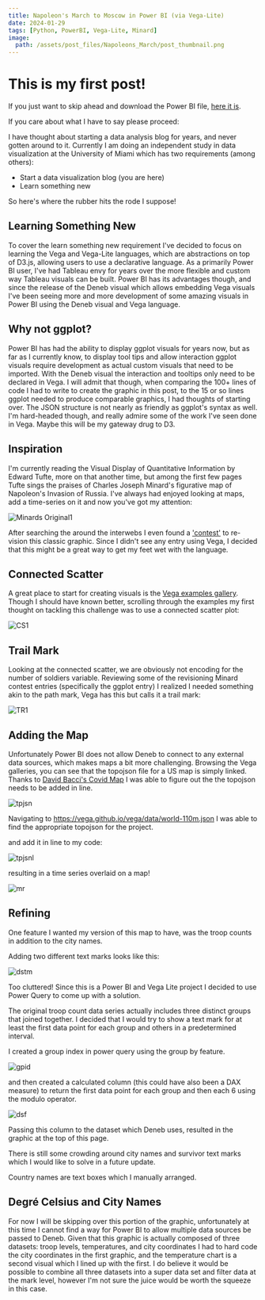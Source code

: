 ```yaml
---
title: Napoleon's March to Moscow in Power BI (via Vega-Lite)
date: 2024-01-29
tags: [Python, PowerBI, Vega-Lite, Minard]
image:
  path: /assets/post_files/Napoleons_March/post_thumbnail.png
---
```


# This is my first post!

If you just want to skip ahead and download the Power BI file, [here it is](/assets/post_files/Napoleons_March/Napoleons_March_PBI_Vega-Lite.pbix).  

If you care about what I have to say please proceed:

I have thought about starting a data analysis blog for years, and never gotten around to it.  Currently I am doing an independent study in data visualization at the University of Miami which has two requirements (among others):
  - Start a data visualization blog (you are here)
  - Learn something new
	
So here's where the rubber hits the rode I suppose!

## Learning Something New
To cover the learn something new requirement I've decided to focus on learning the Vega and Vega-Lite languages, which are abstractions on top of D3.js, allowing users to use a declarative language.  As a primarily Power BI user, I've had Tableau envy for years over the more flexible and custom way Tableau visuals can be built.  Power BI has its advantages though, and since the release of the Deneb visual which allows embedding Vega visuals I've been seeing more and more development of some amazing visuals in Power BI using the Deneb visual and Vega language.

## Why not ggplot?
Power BI has had the ability to display ggplot visuals for years now, but as far as I currently know, to display tool tips and allow interaction ggplot visuals require development as actual custom visuals that need to be imported.  With the Deneb visual the interaction and tooltips only need to be declared in Vega.  I will admit that though, when comparing the 100+ lines of code I had to write to create the graphic in this post, to the 15 or so lines ggplot needed to produce comparable graphics, I had thoughts of starting over.  The JSON structure is not nearly as friendly as ggplot's syntax as well.  I'm hard-headed though, and really admire some of the work I've seen done in Vega.  Maybe this will be my gateway drug to D3.

## Inspiration 
I'm currently reading the Visual Display of Quantitative Information by Edward Tufte, more on that another time, but among the first few pages Tufte sings the praises of Charles Joseph Minard's figurative map of Napoleon's Invasion of Russia.  I've always had enjoyed looking at maps, add a time-series on it and now you've got my attention:

![Minards Original1](/assets/post_files/Napoleons_March/minard_original.png "Minards Original2")


After searching the around the interwebs I even found a ['contest'](https://www.datavis.ca/gallery/re-minard.php)
 to re-vision this classic graphic.  Since I didn't see any entry using Vega, I decided that this might be a great way to get my feet wet with the language.



## Connected Scatter
A great place to start for creating visuals is the [Vega examples gallery](https://vega.github.io/vega-lite/examples/).  Though I should have known better, scrolling through the examples my first thought on tackling this challenge was to use a connected scatter plot: 

![CS1](/assets/post_files/Napoleons_March/connected_scatter.png "CS2")


## Trail Mark
Looking at the connected scatter, we are obviously not encoding for the number of soldiers variable.  Reviewing some of the revisioning Minard contest entries (specifically the ggplot entry) I realized I needed something akin to the path mark, Vega has this but calls it a trail mark:

![TR1](/assets/post_files/Napoleons_March/trail_mark.png "TR2")



## Adding the Map 
Unfortunately Power BI does not allow Deneb to connect to any external data sources, which makes maps a bit more challenging.  Browsing the Vega galleries, you can see that the topojson file for a US map is simply linked.  Thanks to [David Bacci's Covid Map](https://github.com/PBI-David/Deneb-Showcase/tree/main/Covid%20Map) I was able to figure out the the topojson needs to be added in line.  

![tpjsn](/assets/post_files/Napoleons_March/topojson_link.png "tpjs")

Navigating to https://vega.github.io/vega/data/world-110m.json I was able to find the appropriate topojson for the project.

and add it in line to my code:

![tpjsnl](/assets/post_files/Napoleons_March/topojson_inline.png "tpjsl")

resulting in a time series overlaid on a map!

![mr](/assets/post_files/Napoleons_March/map_result.png "mr")


## Refining

One feature I wanted my version of this map to have, was the troop counts in addition to the city names.

Adding two different text marks looks like this:

![dstm](/assets/post_files/Napoleons_March/display_survivors_too_many.png "dstm")

Too cluttered!  Since this is a Power BI and Vega Lite project I decided to use Power Query to come up with a solution.

The original troop count data series actually includes three distinct groups that joined together. I decided that I would try to show a text mark for at least the first data point for each group and others in a predetermined interval.

I created a group index in power query using the group by feature.

![gpid](/assets/post_files/Napoleons_March/group_index.png "gpid")

and then created a calculated column (this could have also been a DAX measure) to return the first data point for each group and then each 6 using the modulo operator.

![dsf](/assets/post_files/Napoleons_March/display_survivors_formula.png "dsf")

Passing this column to the dataset which Deneb uses, resulted in the graphic at the top of this page.

There is still some crowding around city names and survivor text marks which I would like to solve in a future update.

Country names are text boxes which I manually arranged.

## Degré Celsius and City Names
For now  I will be skipping over this portion of the graphic, unfortunately at this time I cannot find a way for Power BI to allow multiple data sources be passed to Deneb.  Given that this graphic is actually composed of three datasets: troop levels, temperatures, and city coordinates I had to hard code the city coordinates in the first graphic, and the temperature chart is a second visual which I lined up with the first.  I do believe it would be possible to combine all three datasets into a super data set and filter data at the mark level, however I'm not sure the juice would be worth the squeeze in this case.



